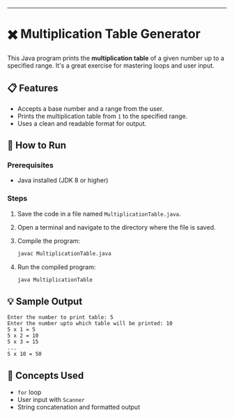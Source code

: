 

---

# ✖️ Multiplication Table Generator

This Java program prints the **multiplication table** of a given number up to a specified range. It's a great exercise for mastering loops and user input.

## 📋 Features

* Accepts a base number and a range from the user.
* Prints the multiplication table from `1` to the specified range.
* Uses a clean and readable format for output.

## 🚀 How to Run

### Prerequisites

* Java installed (JDK 8 or higher)

### Steps

1. Save the code in a file named `MultiplicationTable.java`.
2. Open a terminal and navigate to the directory where the file is saved.
3. Compile the program:

   ```bash
   javac MultiplicationTable.java
   ```
4. Run the compiled program:

   ```bash
   java MultiplicationTable
   ```

## 💡 Sample Output

```
Enter the number to print table: 5
Enter the number upto which table will be printed: 10
5 x 1 = 5
5 x 2 = 10
5 x 3 = 15
...
5 x 10 = 50
```

## 🧠 Concepts Used

* `for` loop
* User input with `Scanner`
* String concatenation and formatted output

